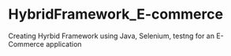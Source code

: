 # HybridFramework_E-commerce
Creating Hyrbid Framework using Java, Selenium, testng for an E-Commerce application
